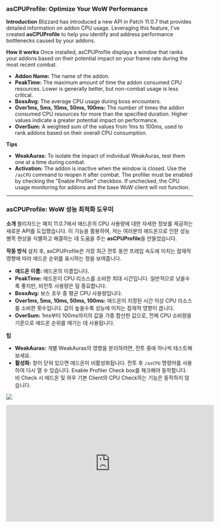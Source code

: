 
### **asCPUProfile: Optimize Your WoW Performance**

**Introduction** Blizzard has introduced a new API in Patch 11.0.7 that provides detailed information on addon CPU usage. Leveraging this feature, I've created **asCPUProfile** to help you identify and address performance bottlenecks caused by your addons.

**How it works** Once installed, asCPUProfile displays a window that ranks your addons based on their potential impact on your frame rate during the most recent combat.

*   **Addon Name:** The name of the addon.
*   **PeakTime:** The maximum amount of time the addon consumed CPU resources. Lower is generally better, but non-combat usage is less critical.
*   **BossAvg:** The average CPU usage during boss encounters.
*   **Over1ms, 5ms, 10ms, 50ms, 100ms:** The number of times the addon consumed CPU resources for more than the specified duration. Higher values indicate a greater potential impact on performance.
*   **OverSum:** A weighted sum of the values from 1ms to 100ms, used to rank addons based on their overall CPU consumption.

**Tips**

*   **WeakAuras:** To isolate the impact of individual WeakAuras, test them one at a time during combat.
*   **Activation:** The addon is inactive when the window is closed. Use the `/asCPU` command to reopen it after combat. The profiler must be enabled by checking the "Enable Profiler" checkbox. If unchecked, the CPU usage monitoring for addons and the base WoW client will not function.

---


### **asCPUProfile: WoW 성능 최적화 도우미**

**소개** 블리자드는 패치 11.0.7에서 애드온의 CPU 사용량에 대한 자세한 정보를 제공하는 새로운 API를 도입했습니다. 이 기능을 활용하여, 저는 여러분의 애드온으로 인한 성능 병목 현상을 식별하고 해결하는 데 도움을 주는 **asCPUProfile**을 만들었습니다.

**작동 방식** 설치 후, asCPUProfile은 가장 최근 전투 동안 프레임 속도에 미치는 잠재적 영향에 따라 애드온 순위를 표시하는 창을 보여줍니다.

*   **애드온 이름:** 애드온의 이름입니다.
*   **PeakTime:** 애드온이 CPU 리소스를 소비한 최대 시간입니다. 일반적으로 낮을수록 좋지만, 비전투 사용량은 덜 중요합니다.
*   **BossAvg:** 보스 조우 중 평균 CPU 사용량입니다.
*   **Over1ms, 5ms, 10ms, 50ms, 100ms:** 애드온이 지정된 시간 이상 CPU 리소스를 소비한 횟수입니다. 값이 높을수록 성능에 미치는 잠재적 영향이 큽니다.
*   **OverSum:** 1ms부터 100ms까지의 값을 가중 합산한 값으로, 전체 CPU 소비량을 기준으로 애드온 순위를 매기는 데 사용됩니다.

**팁**

*   **WeakAuras:** 개별 WeakAuras의 영향을 분리하려면, 전투 중에 하나씩 테스트해보세요.
*   **활성화:** 창이 닫혀 있으면 애드온이 비활성화됩니다. 전투 후 `/asCPU` 명령어를 사용하여 다시 열 수 있습니다. Enable Profiler Check box를 채크해야 동작합니다. 비 Check 시 애드온 및 와우 기본 Client의 CPU Check하는 기능은 동작하지 않습니다. 


![](https://media.forgecdn.net/attachments/1043/11/ascpuprofile.jpg)

<iframe width="560" height="315" src="https://www.youtube.com/embed/f-_wZDT4Ik8?si=mfP1Sw42-r7atIsj" title="YouTube video player" frameborder="0" allow="accelerometer; autoplay; clipboard-write; encrypted-media; gyroscope; picture-in-picture; web-share" referrerpolicy="strict-origin-when-cross-origin" allowfullscreen></iframe>